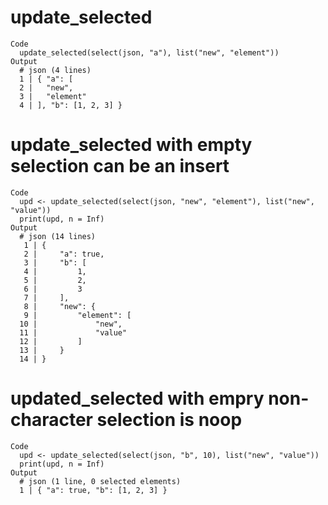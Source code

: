 # update_selected

    Code
      update_selected(select(json, "a"), list("new", "element"))
    Output
      # json (4 lines)
      1 | { "a": [
      2 |   "new",
      3 |   "element"
      4 | ], "b": [1, 2, 3] }

# update_selected with empty selection can be an insert

    Code
      upd <- update_selected(select(json, "new", "element"), list("new", "value"))
      print(upd, n = Inf)
    Output
      # json (14 lines)
       1 | {
       2 |     "a": true,
       3 |     "b": [
       4 |         1,
       5 |         2,
       6 |         3
       7 |     ],
       8 |     "new": {
       9 |         "element": [
      10 |             "new",
      11 |             "value"
      12 |         ]
      13 |     }
      14 | }

# updated_selected with empry non-character selection is noop

    Code
      upd <- update_selected(select(json, "b", 10), list("new", "value"))
      print(upd, n = Inf)
    Output
      # json (1 line, 0 selected elements)
      1 | { "a": true, "b": [1, 2, 3] }

